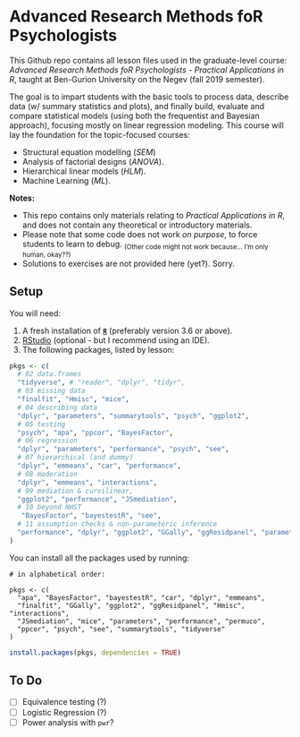 
# Advanced Research Methods foR Psychologists

This Github repo contains all lesson files used in the graduate-level
course: *Advanced Research Methods foR Psychologists - Practical
Applications in R*, taught at Ben-Gurion University on the Negev (fall
2019 semester).

The goal is to impart students with the basic tools to process data,
describe data (w/ summary statistics and plots), and finally build,
evaluate and compare statistical models (using both the frequentist and
Bayesian approach), focusing mostly on linear regression modeling. This
course will lay the foundation for the topic-focused courses:

  - Structural equation modelling (*SEM*)
  - Analysis of factorial designs (*ANOVA*).
  - Hierarchical linear models (*HLM*).
  - Machine Learning (*ML*).

**Notes:**

  - This repo contains only materials relating to *Practical
    Applications in R*, and does not contain any theoretical or
    introductory materials.  
  - Please note that some code does not work *on purpose*, to force
    students to learn to debug. <sub>(Other code might not work because…
    I’m only human, okay??)</sub>  
  - Solutions to exercises are not provided here (yet?). Sorry.

## Setup

You will need:

1.  A fresh installation of [**`R`**](https://cran.r-project.org/)
    (preferably version 3.6 or above).
2.  [RStudio](https://www.rstudio.com/products/rstudio/download/)
    (optional - but I recommend using an IDE).
3.  The following packages, listed by lesson:

<!-- end list -->

``` r
pkgs <- c(
  # 02 data.frames
  "tidyverse", # "reader", "dplyr", "tidyr",
  # 03 missing data
  "finalfit", "Hmisc", "mice", 
  # 04 describing data
  "dplyr", "parameters", "summarytools", "psych", "ggplot2",
  # 05 testing
  "psych", "apa", "ppcor", "BayesFactor", 
  # 06 regression
  "dplyr", "parameters", "performance", "psych", "see",
  # 07 hierarchical (and dummy)
  "dplyr", "emmeans", "car", "performance",
  # 08 moderation
  "dplyr", "emmeans", "interactions",
  # 09 mediation & curvilinear,
  "ggplot2", "performance", "JSmediation",
  # 10 beyond NHST
   "BayesFactor", "bayestestR", "see",
  # 11 assumption checks & non-parameteric inference
  "performance", "dplyr", "ggplot2", "GGally", "ggResidpanel", "parameters", "permuco"
)
```

<!-- And their versions: -->

You can install all the packages used by running:

    # in alphabetical order:

    pkgs <- c(
      "apa", "BayesFactor", "bayestestR", "car", "dplyr", "emmeans",
      "finalfit", "GGally", "ggplot2", "ggResidpanel", "Hmisc", "interactions",
      "JSmediation", "mice", "parameters", "performance", "permuco",
      "ppcor", "psych", "see", "summarytools", "tidyverse"
    )

``` r
install.packages(pkgs, dependencies = TRUE)
```

## To Do

  - [ ] Equivalence testing (?)
  - [ ] Logistic Regression (?)
  - [ ] Power analysis with `pwr`?
